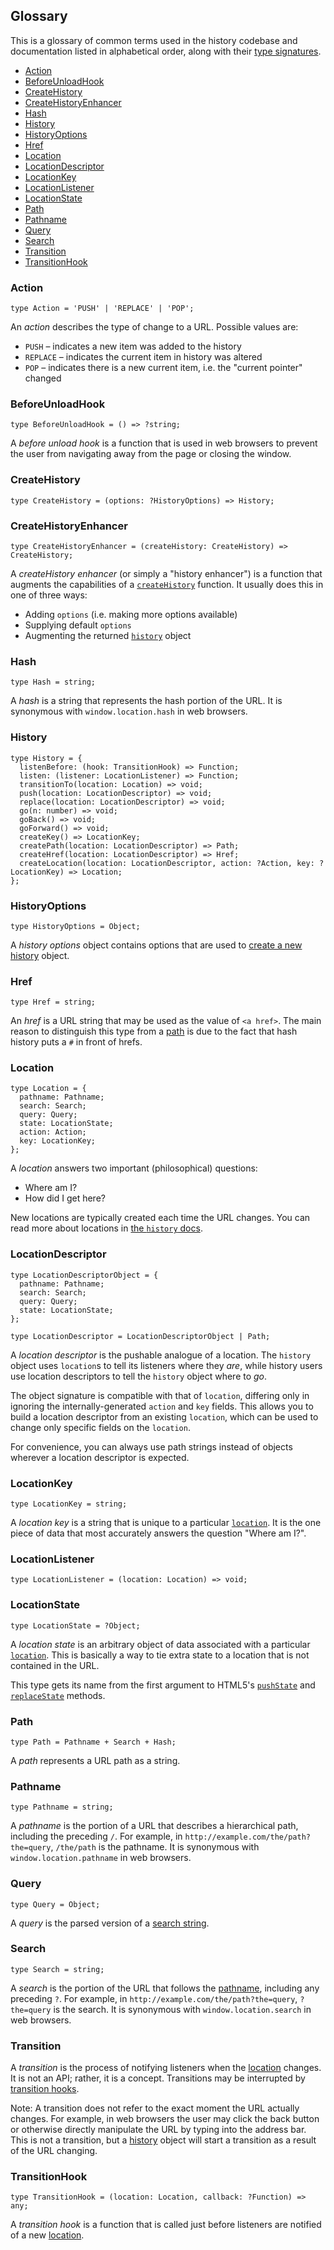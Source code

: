 ## Glossary

This is a glossary of common terms used in the history codebase and documentation listed in alphabetical order, along with their [type signatures](http://flowtype.org/docs/quick-reference.html).

* [Action](#action)
* [BeforeUnloadHook](#beforeunloadhook)
* [CreateHistory](#createhistory)
* [CreateHistoryEnhancer](#createhistoryenhancer)
* [Hash](#hash)
* [History](#history)
* [HistoryOptions](#historyoptions)
* [Href](#href)
* [Location](#location)
* [LocationDescriptor](#locationdescriptor)
* [LocationKey](#locationkey)
* [LocationListener](#locationlistener)
* [LocationState](#locationstate)
* [Path](#path)
* [Pathname](#pathname)
* [Query](#query)
* [Search](#search)
* [Transition](#transition)
* [TransitionHook](#transitionhook)

### Action

    type Action = 'PUSH' | 'REPLACE' | 'POP';

An *action* describes the type of change to a URL. Possible values are:

  - `PUSH` – indicates a new item was added to the history
  - `REPLACE` – indicates the current item in history was altered
  - `POP` – indicates there is a new current item, i.e. the "current pointer" changed

### BeforeUnloadHook

    type BeforeUnloadHook = () => ?string;

A *before unload hook* is a function that is used in web browsers to prevent the user from navigating away from the page or closing the window.

### CreateHistory

    type CreateHistory = (options: ?HistoryOptions) => History;

### CreateHistoryEnhancer

    type CreateHistoryEnhancer = (createHistory: CreateHistory) => CreateHistory;

A *createHistory enhancer* (or simply a "history enhancer") is a function that augments the capabilities of a [`createHistory`](#createhistory) function. It usually does this in one of three ways:

  - Adding `options` (i.e. making more options available)
  - Supplying default `options`
  - Augmenting the returned [`history`](#history) object

### Hash

    type Hash = string;

A *hash* is a string that represents the hash portion of the URL. It is synonymous with `window.location.hash` in web browsers.

### History

    type History = {
      listenBefore: (hook: TransitionHook) => Function;
      listen: (listener: LocationListener) => Function;
      transitionTo(location: Location) => void;
      push(location: LocationDescriptor) => void;
      replace(location: LocationDescriptor) => void;
      go(n: number) => void;
      goBack() => void;
      goForward() => void;
      createKey() => LocationKey;
      createPath(location: LocationDescriptor) => Path;
      createHref(location: LocationDescriptor) => Href;
      createLocation(location: LocationDescriptor, action: ?Action, key: ?LocationKey) => Location;
    };

### HistoryOptions

    type HistoryOptions = Object;

A *history options* object contains options that are used to [create a new history](#createhistory) object.

### Href

    type Href = string;

An *href* is a URL string that may be used as the value of `<a href>`. The main reason to distinguish this type from a [path](#path) is due to the fact that hash history puts a `#` in front of hrefs.

### Location

    type Location = {
      pathname: Pathname;
      search: Search;
      query: Query;
      state: LocationState;
      action: Action;
      key: LocationKey;
    };

A *location* answers two important (philosophical) questions:

  - Where am I?
  - How did I get here?

New locations are typically created each time the URL changes. You can read more about locations in [the `history` docs](https://github.com/rackt/history/blob/v3/docs/Location.md).

### LocationDescriptor

    type LocationDescriptorObject = {
      pathname: Pathname;
      search: Search;
      query: Query;
      state: LocationState;
    };

    type LocationDescriptor = LocationDescriptorObject | Path;

A *location descriptor* is the pushable analogue of a location. The `history` object uses `location`s to tell its listeners where they _are_, while history users use location descriptors to tell the `history` object where to _go_.

The object signature is compatible with that of `location`, differing only in ignoring the internally-generated `action` and `key` fields. This allows you to build a location descriptor from an existing `location`, which can be used to change only specific fields on the `location`.

For convenience, you can always use path strings instead of objects wherever a location descriptor is expected.

### LocationKey

    type LocationKey = string;

A *location key* is a string that is unique to a particular [`location`](#location). It is the one piece of data that most accurately answers the question "Where am I?".

### LocationListener

    type LocationListener = (location: Location) => void;

### LocationState

    type LocationState = ?Object;

A *location state* is an arbitrary object of data associated with a particular [`location`](#location). This is basically a way to tie extra state to a location that is not contained in the URL.

This type gets its name from the first argument to HTML5's [`pushState`][pushState] and [`replaceState`][replaceState] methods.

[pushState]: https://developer.mozilla.org/en-US/docs/Web/API/History_API#The_pushState()_method
[replaceState]: https://developer.mozilla.org/en-US/docs/Web/API/History_API#The_replaceState()_method

### Path

    type Path = Pathname + Search + Hash;

A *path* represents a URL path as a string.

### Pathname

    type Pathname = string;

A *pathname* is the portion of a URL that describes a hierarchical path, including the preceding `/`. For example, in `http://example.com/the/path?the=query`, `/the/path` is the pathname. It is synonymous with `window.location.pathname` in web browsers.

### Query

    type Query = Object;

A *query* is the parsed version of a [search string](#search).

### Search

    type Search = string;

A *search* is the portion of the URL that follows the [pathname](#pathname), including any preceding `?`. For example, in `http://example.com/the/path?the=query`, `?the=query` is the search. It is synonymous with `window.location.search` in web browsers.

### Transition

A *transition* is the process of notifying listeners when the [location](#location) changes. It is not an API; rather, it is a concept. Transitions may be interrupted by [transition hooks](#transitionhook).

Note: A transition does not refer to the exact moment the URL actually changes. For example, in web browsers the user may click the back button or otherwise directly manipulate the URL by typing into the address bar. This is not a transition, but a [history](#history) object will start a transition as a result of the URL changing.

### TransitionHook

    type TransitionHook = (location: Location, callback: ?Function) => any;

A *transition hook* is a function that is called just before listeners are notified of a new [location](#location).
